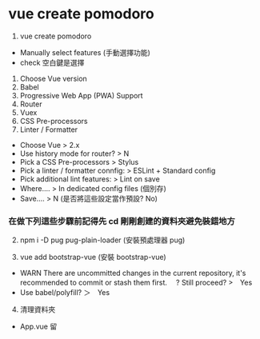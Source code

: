 # vue create pomodoro

1. vue create pomodoro
 - Manually select features (手動選擇功能)
 - check  空白鍵是選擇
  1. Choose Vue version
  2. Babel
  3. Progressive Web App (PWA) Support
  4. Router
  5. Vuex
  6. CSS Pre-processors
  7. Linter / Formatter
 - Choose Vue  > 2.x
 - Use history mode for router?  > N
 - Pick a CSS Pre-processors > Stylus
 - Pick a linter / formatter connfig: > ESLint + Standard config
 - Pick additional lint features: > Lint on save
 - Where.... > In dedicated config files (個別存)
 - Save.... > N (是否將這些設定當作預設? No)

### 在做下列這些步驟前記得先 cd 剛剛創建的資料夾避免裝錯地方

2. npm i -D pug pug-plain-loader (安裝預處理器 pug)

3. vue add bootstrap-vue (安裝 bootstrap-vue)
 -  WARN  There are uncommitted changes in the current repository, it's recommended to commit or stash them first.
 　? Still proceed? >　Yes
 - Use babel/polyfill? ＞　Yes

4. 清理資料夾
 - App.vue 留 <template lang='pug'> #app
 - views / Home.vue 留 <template lang='pug'> #home
           About.vue 刪除
 - assets 內刪除 logo.png
 - components 內刪除 HelloWorld.vue
 - router 內 index.js 將 '/about' 註解掉留之後備用

5. npm run serve 可以直接開網頁